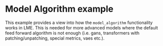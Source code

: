 # Model Algorithm example

This example provides a view into how the `model_algorithm` functionality works in LME. This is needed for more advanced models where the default feed forward algorithm is not enough (i.e. gans, transformers with patching/unpatching, special metrics, vaes etc.).

